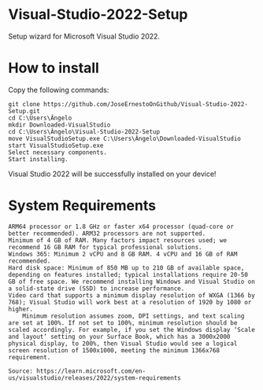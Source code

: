 # Visual-Studio-2022-Setup
Setup wizard for Microsoft Visual Studio 2022.
# How to install
Copy the following commands:
```
git clone https://github.com/JoseErnestoOnGithub/Visual-Studio-2022-Setup.git
cd C:\Users\Ângelo
mkdir Downloaded-VisualStudio
cd C:\Users\Ângelo\Visual-Studio-2022-Setup
move VisualStudioSetup.exe C:\Users\Ângelo\Downloaded-VisualStudio
start VisualStudioSetup.exe
Select necessary components.
Start installing.
```
Visual Studio 2022 will be successfully installed on your device!
# System Requirements

    ARM64 processor or 1.8 GHz or faster x64 processor (quad-core or better recommended). ARM32 processors are not supported.
    Minimum of 4 GB of RAM. Many factors impact resources used; we recommend 16 GB RAM for typical professional solutions.
    Windows 365: Minimum 2 vCPU and 8 GB RAM. 4 vCPU and 16 GB of RAM recommended.
    Hard disk space: Minimum of 850 MB up to 210 GB of available space, depending on features installed; typical installations require 20-50 GB of free space. We recommend installing Windows and Visual Studio on a solid-state drive (SSD) to increase performance.
    Video card that supports a minimum display resolution of WXGA (1366 by 768); Visual Studio will work best at a resolution of 1920 by 1080 or higher.
        Minimum resolution assumes zoom, DPI settings, and text scaling are set at 100%. If not set to 100%, minimum resolution should be scaled accordingly. For example, if you set the Windows display ‘Scale and layout’ setting on your Surface Book, which has a 3000x2000 physical display, to 200%, then Visual Studio would see a logical screen resolution of 1500x1000, meeting the minimum 1366x768 requirement.
```
Source: https://learn.microsoft.com/en-us/visualstudio/releases/2022/system-requirements
```
